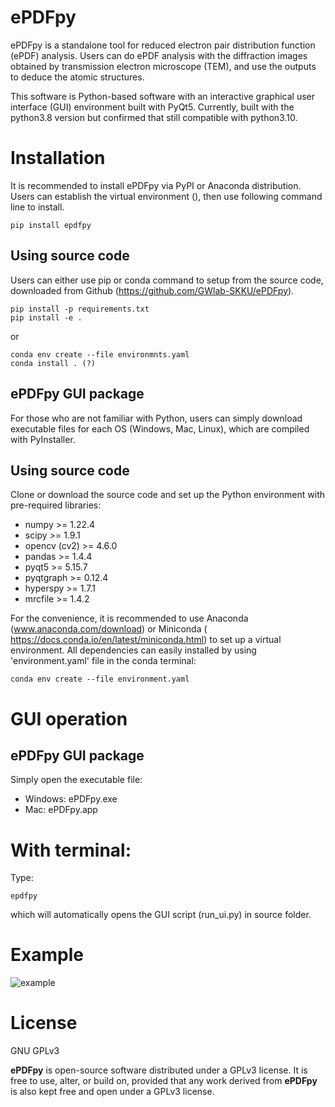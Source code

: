 # ePDFpy
ePDFpy is a standalone tool for reduced electron pair distribution function (ePDF) analysis. Users can do ePDF analysis with the diffraction images obtained by transmission electron microscope (TEM), and use the outputs to deduce the atomic structures.

This software is Python-based software with an interactive graphical user interface (GUI) environment built with PyQt5. Currently, built with the python3.8 version but confirmed that still compatible with python3.10.

# Installation

It is recommended to install ePDFpy via PyPI or Anaconda distribution. Users can establish the virtual environment (), then use following command line to install.

```
pip install epdfpy
```

## Using source code

Users can either use pip or conda command to setup from the source code, downloaded from Github (https://github.com/GWlab-SKKU/ePDFpy).
```
pip install -p requirements.txt
pip install -e .
```
or

```
conda env create --file environmnts.yaml
conda install . (?)
```

## ePDFpy GUI package
For those who are not familiar with Python, users can simply download executable files for each OS (Windows, Mac, Linux), which are compiled with PyInstaller.

## Using source code
Clone or download the source code and set up the Python environment with pre-required libraries:

- numpy >= 1.22.4
- scipy >= 1.9.1
- opencv (cv2) >= 4.6.0
- pandas >= 1.4.4
- pyqt5 >= 5.15.7
- pyqtgraph >= 0.12.4
- hyperspy >= 1.7.1
- mrcfile >= 1.4.2

For the convenience, it is recommended to use Anaconda (www.anaconda.com/download) or Miniconda ( https://docs.conda.io/en/latest/miniconda.html) to set up a virtual environment. All dependencies can easily installed by using 'environment.yaml' file in the conda terminal:
```
conda env create --file environment.yaml
```
# GUI operation
## ePDFpy GUI package
Simply open the executable file:
- Windows: ePDFpy.exe
- Mac: ePDFpy.app

# With terminal:
Type:
```
epdfpy
```
which will automatically opens the GUI script (run_ui.py) in source folder.

# Example
![example](https://github.com/GWlab-SKKU/ePDFpy/assets/59153513/aa1f59c5-0daa-4276-81f4-d48a829b3b56)


# License

GNU GPLv3

**ePDFpy** is open-source software distributed under a GPLv3 license.
It is free to use, alter, or build on, provided that any work derived from **ePDFpy** is also kept free and open under a GPLv3 license.
